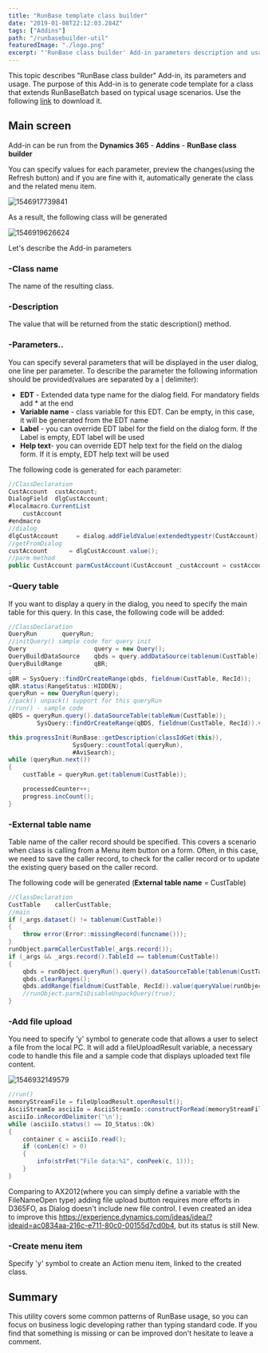 ```yaml
---
title: "RunBase template class builder"
date: "2019-01-08T22:12:03.284Z"
tags: ["Addins"]
path: "/runbasebuilder-util"
featuredImage: "./logo.png"
excerpt: "'RunBase class builder' Add-in parameters description and usage scenarious"
---
```


This topic describes "RunBase class builder" Add-in, its parameters and usage. The purpose of this Add-in is to generate code template for a class that extends RunBaseBatch based on typical usage scenarios. Use the following [link]( https://github.com/TrudAX/TRUDUtilsD365/releases) to download it.

## Main screen

Add-in can be run from the **Dynamics 365** - **Addins** - **RunBase class builder**

You can specify values for each parameter, preview the changes(using the Refresh button) and if you are fine with it, automatically generate the class and the related menu item.

![1546917739841](ToolMainScreen.png)

As a result, the following class will be generated

![1546919626624](ParmsWithQuery.png)

Let's describe the Add-in parameters

### -Class name

The name of the resulting class.

### -Description

The value that will be returned from the static description() method.

### -Parameters..

You can specify several parameters that will be displayed in the user dialog, one line per parameter. To describe the parameter the following information should be provided(values are separated by a | delimiter):

- **EDT** - Extended data type name for the dialog field. For mandatory fields add * at the end
- **Variable name** - class variable for this EDT. Can be empty, in this case, it will be generated from the EDT name
- **Label** - you can override EDT label for the field on the dialog form. If the Label is empty, EDT label will be used
- **Help text**- you can override EDT help text for the field on the dialog form. If it is empty, EDT help text will be used

The following code is generated for each parameter:

```csharp
//ClassDeclaration
CustAccount  custAccount;
DialogField  dlgCustAccount;
#localmacro.CurrentList
    custAccount
#endmacro
//dialog
dlgCustAccount     = dialog.addFieldValue(extendedtypestr(CustAccount), custAccount);
//getFromDialog
custAccount      = dlgCustAccount.value();
//parm method
public CustAccount parmCustAccount(CustAccount _custAccount = custAccount)...
```

### -Query table

If you want to display a query in the dialog, you need to specify the main table for this query. In this case, the following code will be added:

```csharp
//ClassDeclaration
QueryRun       queryRun;
//initQuery() sample code for query init
Query                   query = new Query();
QueryBuildDataSource    qbds = query.addDataSource(tablenum(CustTable));
QueryBuildRange         qBR;
;
qBR = SysQuery::findOrCreateRange(qbds, fieldnum(CustTable, RecId));
qBR.status(RangeStatus::HIDDEN);
queryRun = new QueryRun(query);
//pack() unpack() support for this queryRun
//run() - sample code
qBDS = queryRun.query().dataSourceTable(tableNum(CustTable));
        SysQuery::findOrCreateRange(qBDS, fieldnum(CustTable, RecId)).value(queryValue(""));

this.progressInit(RunBase::getDescription(classIdGet(this)),
                  SysQuery::countTotal(queryRun),
                  #AviSearch);
while (queryRun.next())
{
    custTable = queryRun.get(tablenum(CustTable));

    processedCounter++;
    progress.incCount();
}
```

### -External table name

Table name of the caller record should be specified. This covers a scenario when class is calling from a Menu item button on a form. Often, in this case, we need to save the caller record, to check for the caller record or to update the existing query based on the caller record.

The following code will be generated (**External table name** = CustTable)

```csharp
//ClassDeclaration
CustTable    callerCustTable;
//main
if (_args.dataset() != tablenum(CustTable))
{
    throw error(Error::missingRecord(funcname()));
}
runObject.parmCallerCustTable(_args.record());
if (_args && _args.record().TableId == tablenum(CustTable))
{
    qbds = runObject.queryRun().query().dataSourceTable(tablenum(CustTable));
    qbds.clearRanges();
    qbds.addRange(fieldnum(CustTable, RecId)).value(queryValue(runObject.parmCallerCustTable().RecId));
    //runObject.parmIsDisableUnpackQuery(true);
}

```

### -Add file upload

You need to specify 'y' symbol to generate code that allows a user to select a file from the local PC. It will add a fileUploadResult variable, a necessary code to handle this file and a sample code that displays uploaded text file content.

 ![1546932149579](FileUpload.png)

```csharp
//run()
memoryStreamFile = fileUploadResult.openResult();
AsciiStreamIo asciiIo = AsciiStreamIo::constructForRead(memoryStreamFile);
asciiIo.inRecordDelimiter('\n');
while (asciiIo.status() == IO_Status::Ok)
{
    container c = asciiIo.read();
    if (conLen(c) > 0)
    {
        info(strFmt("File data:%1", conPeek(c, 1)));
    }
}
```

Comparing to AX2012(where you can simply define a variable with the FileNameOpen type) adding file upload button requires more efforts in D365FO, as Dialog doesn't include new file control. I even created an idea to improve this https://experience.dynamics.com/ideas/idea/?ideaid=ac0834aa-216c-e711-80c0-00155d7cd0b4, but its status is still New.

### -Create menu item

Specify 'y' symbol to create an Action menu item, linked to the created class.

## Summary

This utility covers some common patterns of RunBase usage, so you can focus on business logic developing rather than typing standard code. If you find that something is missing or can be improved don't hesitate to leave a comment.
